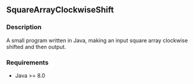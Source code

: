 ## SquareArrayClockwiseShift

### Description
A small program written in Java, making an input square array clockwise shifted and then output.  

### Requirements
- Java >= 8.0



